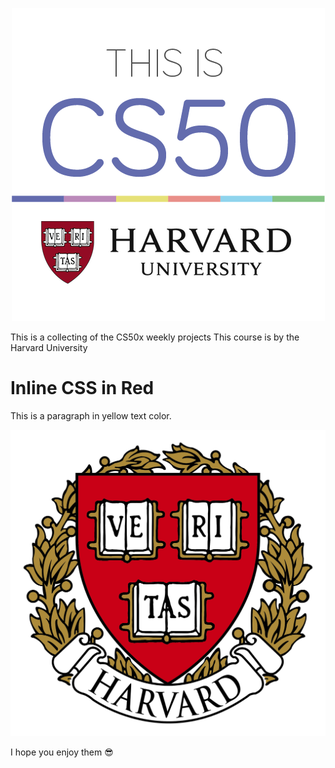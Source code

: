 
<p align="center">
  <img src="https://raw.githubusercontent.com/sarasoll/CS50x/main/cs50-1.png" />
</p>

This is a collecting of the CS50x weekly projects
This course is by the Harvard University

  
<h1 style=”color:red;”>Inline CSS in Red</h1>
<p style=”font-family:Fantasy; color:yellow;”>This is a paragraph in yellow text color.</p>



<p align="center">
  <img src="https://raw.githubusercontent.com/sarasoll/CS50x/main/harvard-logo-transparent.png" />
</p>

I hope you enjoy them  😎
